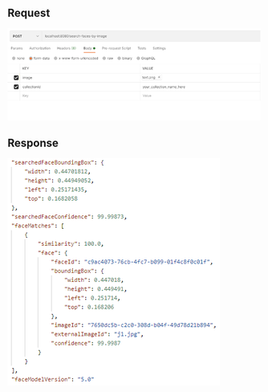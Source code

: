 ## Request

![Request](image/SearchFacesByImageRequest.png)

## Response

![Response](image/SearchFacesByImageResponse.png)
